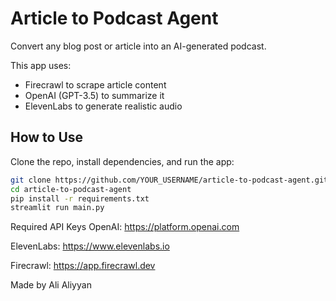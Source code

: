 # Article to Podcast Agent

Convert any blog post or article into an AI-generated podcast.

This app uses:
- Firecrawl to scrape article content
- OpenAI (GPT-3.5) to summarize it
- ElevenLabs to generate realistic audio

## How to Use

Clone the repo, install dependencies, and run the app:

```bash
git clone https://github.com/YOUR_USERNAME/article-to-podcast-agent.git
cd article-to-podcast-agent
pip install -r requirements.txt
streamlit run main.py
```
Required API Keys
OpenAI: https://platform.openai.com

ElevenLabs: https://www.elevenlabs.io

Firecrawl: https://app.firecrawl.dev

Made by Ali Aliyyan
